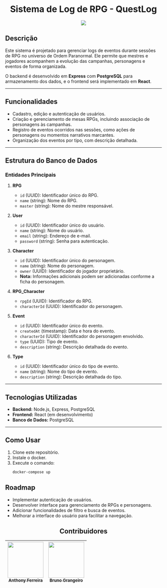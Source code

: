 <h1 align="center"> Sistema de Log de RPG - QuestLog </h1>

<div align="center"> 
    <img src= "https://ordemparanormal.com.br/wp-content/uploads/2021/07/op-logo.png">
</div>

## Descrição
Este sistema é projetado para gerenciar logs de eventos durante sessões de RPG no universo de Ordem Paranormal. Ele permite que mestres e jogadores acompanhem a evolução das campanhas, personagens e eventos de forma organizada.

O backend é desenvolvido em **Express** com **PostgreSQL** para armazenamento dos dados, e o frontend será implementado em **React**.

---

## Funcionalidades
- Cadastro, edição e autenticação de usuários.
- Criação e gerenciamento de mesas RPGs, incluindo associação de personagens às campanhas.
- Registro de eventos ocorridos nas sessões, como ações de personagens ou momentos narrativos marcantes.
- Organização dos eventos por tipo, com descrição detalhada.

---

## Estrutura do Banco de Dados
### Entidades Principais
1. **RPG**
   - `id` (UUID): Identificador único do RPG.
   - `name` (string): Nome do RPG.
   - `master` (string): Nome do mestre responsável.

2. **User**
   - `id` (UUID): Identificador único do usuário.
   - `name` (string): Nome do usuário.
   - `email` (string): Endereço de e-mail.
   - `password` (string): Senha para autenticação.

3. **Character**
   - `id` (UUID): Identificador único do personagem.
   - `name` (string): Nome do personagem.
   - `owner` (UUID): Identificador do jogador proprietário.
   - **Nota:** Informações adicionais podem ser adicionadas conforme a ficha do personagem.

4. **RPG_Character**
   - `rpgId` (UUID): Identificador do RPG.
   - `characterId` (UUID): Identificador do personagem.

5. **Event**
   - `id` (UUID): Identificador único do evento.
   - `createdAt` (timestamp): Data e hora do evento.
   - `characterId` (UUID): Identificador do personagem envolvido.
   - `type` (UUID): Tipo de evento.
   - `description` (string): Descrição detalhada do evento.

6. **Type**
   - `id` (UUID): Identificador único do tipo de evento.
   - `name` (string): Nome do tipo de evento.
   - `description` (string): Descrição detalhada do tipo.

---

## Tecnologias Utilizadas
- **Backend:** Node.js, Express, PostgreSQL
- **Frontend:** React (em desenvolvimento)
- **Banco de Dados:** PostgreSQL

---

## Como Usar
1. Clone este repositório.
2. Instale o docker.
3. Execute o comando:
   ```bash
   docker-compose up
   ```

## Roadmap

- Implementar autenticação de usuários.
- Desenvolver interface para gerenciamento de RPGs e personagens.
- Adicionar funcionalidades de filtro e busca de eventos.
- Melhorar a interface do usuário para facilitar a navegação.
<div align="center">

## Contribuidores

| [<img src="https://avatars.githubusercontent.com/u/72308168?v=4" width=115><br><sub>Anthony Ferreira</sub>](https://github.com/anthony-s-ferreira) |  [<img src="https://avatars.githubusercontent.com/u/109104329?v=4" width=115><br><sub>Bruno Grangeiro</sub>](https://github.com/Bruno-Grangeiro) |
| :---: | :---: 
<div/>